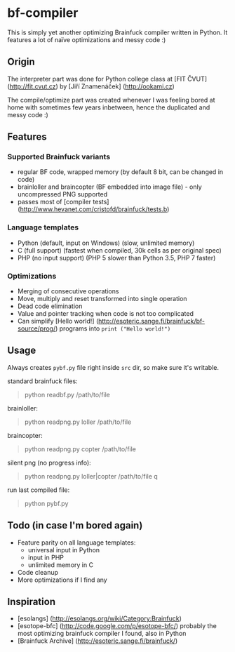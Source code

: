 # bf-compiler

This is simply yet another optimizing Brainfuck compiler written in Python.
It features a lot of naïve optimizations and messy code :)

## Origin

The interpreter part was done for Python college class at
[FIT ČVUT] (http://fit.cvut.cz) by [Jiří Znamenáček] (http://ookami.cz)

The compile/optimize part was created whenever I was feeling bored at home
with sometimes few years inbetween, hence the duplicated and messy code :)

## Features

### Supported Brainfuck variants

* regular BF code, wrapped memory (by default 8 bit, can be changed in code)
* brainloller and braincopter (BF embedded into image file) - only uncompressed
  PNG supported
* passes most of
  [compiler tests] (http://www.hevanet.com/cristofd/brainfuck/tests.b)

### Language templates

* Python (default, input on Windows) (slow, unlimited memory)
* C (full support) (fastest when compiled, 30k cells as per original spec)
* PHP (no input support) (PHP 5 slower than Python 3.5, PHP 7 faster)

### Optimizations

* Merging of consecutive operations
* Move, multiply and reset transformed into single operation
* Dead code elimination
* Value and pointer tracking when code is not too complicated
* Can simplify
  [Hello world!] (http://esoteric.sange.fi/brainfuck/bf-source/prog/) programs
  into `print ("Hello world!")`

## Usage

Always creates `pybf.py` file right inside `src` dir, so make sure it's
writable.

standard brainfuck files:
> python readbf.py /path/to/file

brainloller:
> python readpng.py loller /path/to/file

braincopter:
> python readpng.py copter /path/to/file

silent png (no progress info):
> python readpng.py loller|copter /path/to/file q

run last compiled file:
> python pybf.py

## Todo (in case I'm bored again)

* Feature parity on all language templates:
  - universal input in Python
  - input in PHP
  - unlimited memory in C
* Code cleanup
* More optimizations if I find any

## Inspiration
* [esolangs] (http://esolangs.org/wiki/Category:Brainfuck)
* [esotope-bfc] (http://code.google.com/p/esotope-bfc/) probably the most
  optimizing brainfuck compiler I found, also in Python
* [Brainfuck Archive] (http://esoteric.sange.fi/brainfuck/)
